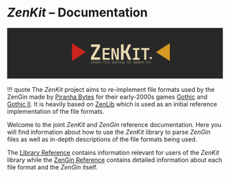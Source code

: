 # *ZenKit* – Documentation

![](assets/logo.png)

!!! quote
    The *ZenKit* project aims to re-implement file formats used by the ZenGin made by [Piranha Bytes](https://www.piranha-bytes.com/)
    for their early-2000s games [Gothic](https://en.wikipedia.org/wiki/Gothic_(video_game)) and [Gothic II](https://en.wikipedia.org/wiki/Gothic_II).
    It is heavily based on [ZenLib](https://github.com/Try/ZenLib) which is used as an initial reference implementation of the file formats.

Welcome to the joint *ZenKit* and *ZenGin* reference documentation. Here you will find information about how to
use the *ZenKit* library to parse *ZenGin* files as well as in-depth descriptions of the file formats being used.

The [Library Reference](library/overview.md) contains information relevant for users of the *ZenKit* library while the
[ZenGin Reference](engine/overview.md) contains detailed information about each file format and the *ZenGin*
itself.
